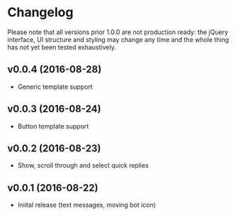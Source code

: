# Changelog

Please note that all versions prior 1.0.0 are not production ready: the jQuery interface, UI structure and styling may change any time and the whole thing has not yet been tested exhaustively.

## v0.0.4 (2016-08-28)

- Generic template support

## v0.0.3 (2016-08-24)

- Button template support

## v0.0.2 (2016-08-23)

- Show, scroll through and select quick replies

## v0.0.1 (2016-08-22)

- Iniital release (text messages, moving bot icon)
